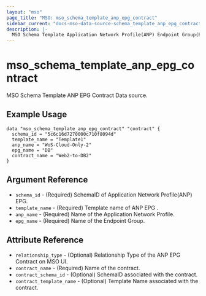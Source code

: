 ```yaml
---
layout: "mso"
page_title: "MSO: mso_schema_template_anp_epg_contract"
sidebar_current: "docs-mso-data-source-schema_template_anp_epg_contract"
description: |-
  MSO Schema Template Application Network Profile(ANP) Endpoint Group(EPG) Contract Data Source
---
```


# mso_schema_template_anp_epg_contract #

MSO Schema Template ANP EPG Contract Data source.

## Example Usage ##

```hcl
data "mso_schema_template_anp_epg_contract" "contract" {
  schema_id = "5c6c16d7270000c710f8094d"
  template_name = "Template1"
  anp_name = "WoS-Cloud-Only-2"
  epg_name = "DB"
  contract_name = "Web2-to-DB2"
}
```

## Argument Reference ##

* `schema_id` - (Required) SchemaID of Application Network Profile(ANP) EPG.
* `template_name` - (Required) Template name of ANP EPG .
* `anp_name` - (Required) Name of the Application Network Profile.
* `epg_name` - (Required) Name of the Endpoint Group.



## Attribute Reference ##
* `relationship_type` - (Optional) Relationship Type of the ANP EPG Contract on MSO UI.
* `contract_name` - (Required) Name of the contract.
* `contract_schema_id` - (Optional) SchemaID associated with the contract.
* `contract_template_name` - (Optional) Template Name associated with the contract.

